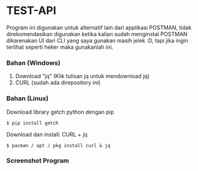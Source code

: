 # TEST-API
Program ini digunakan untuk alternatif lain dari applikasi POSTMAN, tidak direkomendasikan digunakan ketika kalian sudah menginstal POSTMAN dikarenakan UI dari CLI yang saya gunakan masih jelek :D, tapi jika ingin terlihat seperti heker maka gunakanlah ini.

### Bahan (Windows)
1. Download "jq" (Klik tulisan jq untuk mendownload jq)
2. CURL (sudah ada direpository ini)

### Bahan (Linux)
Download library getch python dengan pip
```
$ pip install getch
```
Download dan install: CURL + jq
```
$ pacman / apt / pkg install curl & jq
```

### Screenshot Program
<img src="">
